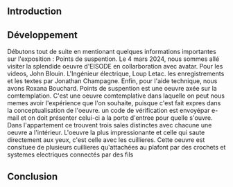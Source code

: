 ## Introduction



## Développement
Débutons tout de suite en mentionant quelques informations importantes sur l'exposition : Points de suspention. Le 4 mars 2024, nous sommes allé visiter la splendide oeuvre d'EISODE en collarboration avec avatar. Pour les videos, John Blouin. L'Ingénieur électrique, Loup Letac. les enregistrements et les textes par Jonathan Champagne. Enfin, pour l'aide technique, nous avons Roxana Bouchard. Points de suspention est une oeuvre axée sur la comtemplation. C'est une oeuvre comtemplative dans laquelle on peut nous memes avoir l'expérience que l'on souhaite, puisque c'est fait expres dans la conceptualisation de l'oeuvre. un code de vérification est envoyépar e-mail et on doit présenter celui-ci a la porte d'entree pour quelle s'ouvre. Dans l'appartement ce trouvent trois sales distinctes avec chacune une oeuvre a l'intérieur. L'oeuvre la plus impressionante et celle qui saute directement aux yeux, c'est celle avec les cuillieres. Cette oeuvre est consituee de plusieurs cuillieres  qu'attachées au plafont par des crochets et systemes electriques connectés par des fils

## Conclusion
